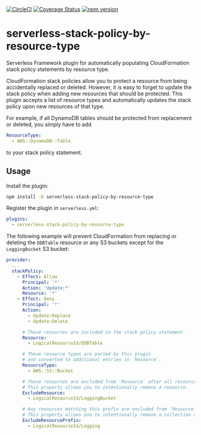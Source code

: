 [![CircleCI](https://circleci.com/gh/neverendingqs/serverless-stack-policy-by-resource-type.svg?style=svg)](https://circleci.com/gh/neverendingqs/serverless-stack-policy-by-resource-type.svg)
[![Coverage
Status](https://coveralls.io/repos/github/neverendingqs/serverless-stack-policy-by-resource-type/badge.svg?branch=main)](https://coveralls.io/github/neverendingqs/serverless-stack-policy-by-resource-type?branch=main)
[![npm
version](https://badge.fury.io/js/serverless-stack-policy-by-resource-type.svg)](https://badge.fury.io/js/serverless-stack-policy-by-resource-type)

# serverless-stack-policy-by-resource-type

Serverless Framework plugin for automatically populating CloudFormation stack
policy statements by resource type.

CloudFormation stack policies allow you to protect a resource from being
accidentally replaced or deleted. However, it is easy to forget to update the
stack policy when adding new resources that should be protected. This plugin
accepts a list of resource types and automatically updates the stack policy upon
new resources of that type.

For example, if all DynamoDB tables should be protected from replacement or
deleted, you simply have to add

```yaml
ResourceType:
  - AWS::DynamoDB::Table
```

to your stack policy statement.

## Usage

Install the plugin:

```sh
npm install -D serverless-stack-policy-by-resource-type
```

Register the plugin in `serverless.yml`:

```yaml
plugins:
  - serverless-stack-policy-by-resource-type
```

The following example will prevent CloudFormation from replacing or deleting the
`DDBTable` resource or any S3 buckets except for the `LoggingBucket` S3 bucket:

```yaml
provider:
  ...
  stackPolicy:
    - Effect: Allow
      Principal: '*'
      Action: 'Update:*'
      Resource: '*'
    - Effect: Deny
      Principal: '*'
      Action:
        - Update:Replace
        - Update:Delete

      # These resources are included in the stack policy statement.
      Resource:
        - LogicalResourceId/DDBTable

      # These resource types are parsed by this plugin
      # and converted to additional entries in `Resource`.
      ResourceType:
        - AWS::S3::Bucket

      # These resources are excluded from `Resource` after all resources by type are added.
      # This property allows you to intentionally remove a resource.
      ExcludeResource:
        - LogicalResourceId/LoggingBucket

      # Any resources matching this prefix are excluded from `Resource` after all resources by type are added.
      # This property allows you to intentionally remove a collection of resources which share the same prefix.
      ExcludeResourcePrefix:
        - LogicalResourceId/Logging
```
